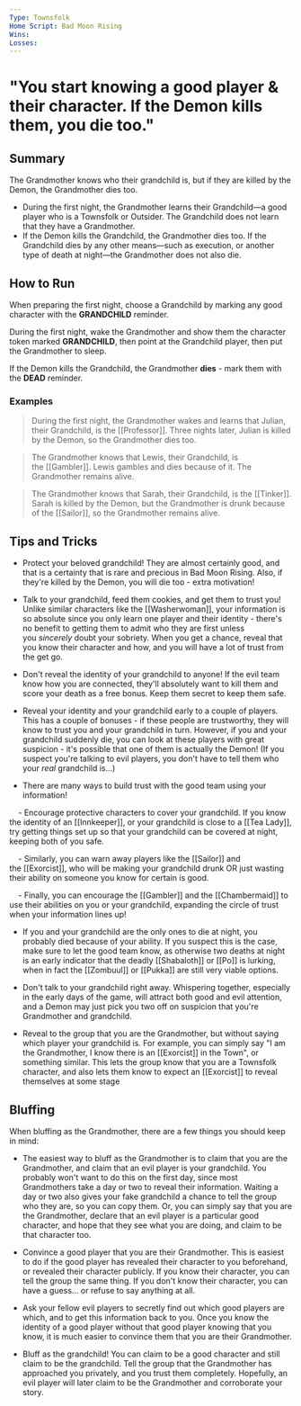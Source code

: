 ```yaml
---
Type: Townsfolk
Home Script: Bad Moon Rising
Wins: 
Losses:
---
```

# "You start knowing a good player & their character. If the Demon kills them, you die too."

## Summary
The Grandmother knows who their grandchild is, but if they are killed by the Demon, the Grandmother dies too.

- During the first night, the Grandmother learns their Grandchild—a good player who is a Townsfolk or Outsider. The Grandchild does not learn that they have a Grandmother.
- If the Demon kills the Grandchild, the Grandmother dies too. If the Grandchild dies by any other means—such as execution, or another type of death at night—the Grandmother does not also die.
## How to Run
When preparing the first night, choose a Grandchild by marking any good character with the **GRANDCHILD** reminder.

During the first night, wake the Grandmother and show them the character token marked **GRANDCHILD**, then point at the Grandchild player, then put the Grandmother to sleep.

If the Demon kills the Grandchild, the Grandmother **dies** - mark them with the **DEAD** reminder.
### Examples
>During the first night, the Grandmother wakes and learns that Julian, their Grandchild, is the [[Professor]]. Three nights later, Julian is killed by the Demon, so the Grandmother dies too.

>The Grandmother knows that Lewis, their Grandchild, is the [[Gambler]]. Lewis gambles and dies because of it. The Grandmother remains alive.

>The Grandmother knows that Sarah, their Grandchild, is the [[Tinker]]. Sarah is killed by the Demon, but the Grandmother is drunk because of the [[Sailor]], so the Grandmother remains alive.

## Tips and Tricks
- Protect your beloved grandchild! They are almost certainly good, and that is a certainty that is rare and precious in Bad Moon Rising. Also, if they're killed by the Demon, you will die too - extra motivation!

- Talk to your grandchild, feed them cookies, and get them to trust you! Unlike similar characters like the [[Washerwoman]], your information is so absolute since you only learn one player and their identity - there's no benefit to getting them to admit who they are first unless you _sincerely_ doubt your sobriety. When you get a chance, reveal that you know their character and how, and you will have a lot of trust from the get go.

- Don't reveal the identity of your grandchild to anyone! If the evil team know how you are connected, they'll absolutely want to kill them and score your death as a free bonus. Keep them secret to keep them safe.

- Reveal your identity and your grandchild early to a couple of players. This has a couple of bonuses - if these people are trustworthy, they will know to trust you and your grandchild in turn. However, if you and your grandchild suddenly die, you can look at these players with great suspicion - it's possible that one of them is actually the Demon! (If you suspect you're talking to evil players, you don't have to tell them who your _real_ grandchild is...)

- There are many ways to build trust with the good team using your information!

    - Encourage protective characters to cover your grandchild. If you know the identity of an [[Innkeeper]], or your grandchild is close to a [[Tea Lady]], try getting things set up so that your grandchild can be covered at night, keeping both of you safe.

    - Similarly, you can warn away players like the [[Sailor]] and the [[Exorcist]], who will be making your grandchild drunk OR just wasting their ability on someone you know for certain is good.

    - Finally, you can encourage the [[Gambler]] and the [[Chambermaid]] to use their abilities on you or your grandchild, expanding the circle of trust when your information lines up!

- If you and your grandchild are the only ones to die at night, you probably died because of your ability. If you suspect this is the case, make sure to let the good team know, as otherwise two deaths at night is an early indicator that the deadly [[Shabaloth]] or [[Po]] is lurking, when in fact the [[Zombuul]] or [[Pukka]] are still very viable options.

- Don't talk to your grandchild right away. Whispering together, especially in the early days of the game, will attract both good and evil attention, and a Demon may just pick you two off on suspicion that you're Grandmother and grandchild.

- Reveal to the group that you are the Grandmother, but without saying which player your grandchild is. For example, you can simply say "I am the Grandmother, I know there is an [[Exorcist]] in the Town", or something similar. This lets the group know that you are a Townsfolk character, and also lets them know to expect an [[Exorcist]] to reveal themselves at some stage
## Bluffing

When bluffing as the Grandmother, there are a few things you should keep in mind:

- The easiest way to bluff as the Grandmother is to claim that you are the Grandmother, and claim that an evil player is your grandchild. You probably won't want to do this on the first day, since most Grandmothers take a day or two to reveal their information. Waiting a day or two also gives your fake grandchild a chance to tell the group who they are, so you can copy them. Or, you can simply say that you are the Grandmother, declare that an evil player is a particular good character, and hope that they see what you are doing, and claim to be that character too.

- Convince a good player that you are their Grandmother. This is easiest to do if the good player has revealed their character to you beforehand, or revealed their character publicly. If you know their character, you can tell the group the same thing. If you don't know their character, you can have a guess... or refuse to say anything at all.

- Ask your fellow evil players to secretly find out which good players are which, and to get this information back to you. Once you know the identity of a good player without that good player knowing that you know, it is much easier to convince them that you are their Grandmother.

- Bluff as the grandchild! You can claim to be a good character and still claim to be the grandchild. Tell the group that the Grandmother has approached you privately, and you trust them completely. Hopefully, an evil player will later claim to be the Grandmother and corroborate your story.